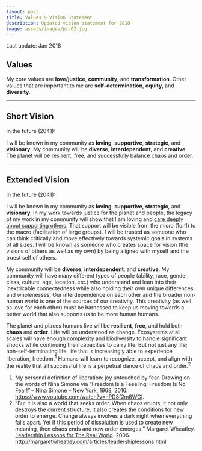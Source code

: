 ```yaml
---
layout: post
title: Values & Vision Statement
description: Updated vision statement for 2018
image: assets/images/pic02.jpg
---
```


<p class="message">Last update: Jan 2018</p>

## Values 
My core values are **love/justice**, **community**, and **transformation**. Other values that are important to me are **self-determination**, **equity**, and **diversity**.

---

## Short Vision
In the future (2041):

I will be known in my community as **loving**, **supportive**, **strategic**, and **visionary**. My community will be **diverse**, **interdependent**, and **creative**. The planet will be resilient, free, and successfully balance chaos and order. 

---

## Extended Vision

In the future (2041):

I will be known in my community as **loving**, **supportive**, **strategic**, and **visionary**. In my work towards justice for the planet and people, the legacy of my work in my community will show that I am loving and [care deeply about supporting others](https://www.enneagraminstitute.com/type-2). That support will be visible from the micro (1on1) to the macro (facilitation of large groups). I will be trusted as someone who can think critically and move effectively towards systemic goals in systems of all sizes. I will be known as someone who creates space for vision (the visions of others as well as my own) by being aligned with myself and the truest self of others.

My community will be **diverse**, **interdependent**, and **creative**. My community will have many different types of people (ability, race, gender, class, culture, age, location, etc.) who understand and lean into their inextricable connectedness while also holding their own unique differences and wholenesses. Our interdependence on each other and the broader non-human world is one of the sources of our creativity. This creativity (as well as love for each other) must be harnessed to keep us moving towards a better world that also supports us to be more human humans.   

The planet and places humans live will be **resilient**, **free**, and hold both **chaos** and **order**. Life will be understood as change. Ecosystems at all scales will have enough complexity and biodiversity to handle significant shocks while continuing their capacities to carry life. But not just any life; non-self-terminating life, life that is increasingly able to experience liberation, freedom.<sup>1</sup> Humans will learn to recognize, accept, and align with the reality that all successful life is a perpetual dance of chaos and order.<sup>2</sup>

1. My personal definition of liberation: joy untouched by fear. Drawing on the words of Nina Simone via “Freedom Is a Feeeling! Freedom Is No Fear!” – Nina Simone – New York, 1968, 2016. <https://www.youtube.com/watch?v=nPD8f2m8WGI>.
2. “But it is also a world that seeks order. When chaos erupts, it not only destroys the current structure, it also creates the conditions for new order to emerge. Change always involves a dark night when everything falls apart. Yet if this period of dissolution is used to create new meaning, then chaos ends and new order emerges.” Margaret Wheatley. [Leadership Lessons for The Real World](http://margaretwheatley.com/articles/leadershiplessons.html). 2006. <http://margaretwheatley.com/articles/leadershiplessons.html>
